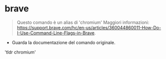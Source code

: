 # brave

> Questo comando è un alias di 'chromium'
> Maggiori informazioni: <https://support.brave.com/hc/en-us/articles/360044860011-How-Do-I-Use-Command-Line-Flags-in-Brave>.

- Guarda la documentazione del comando originale.

'tldr chromium'

